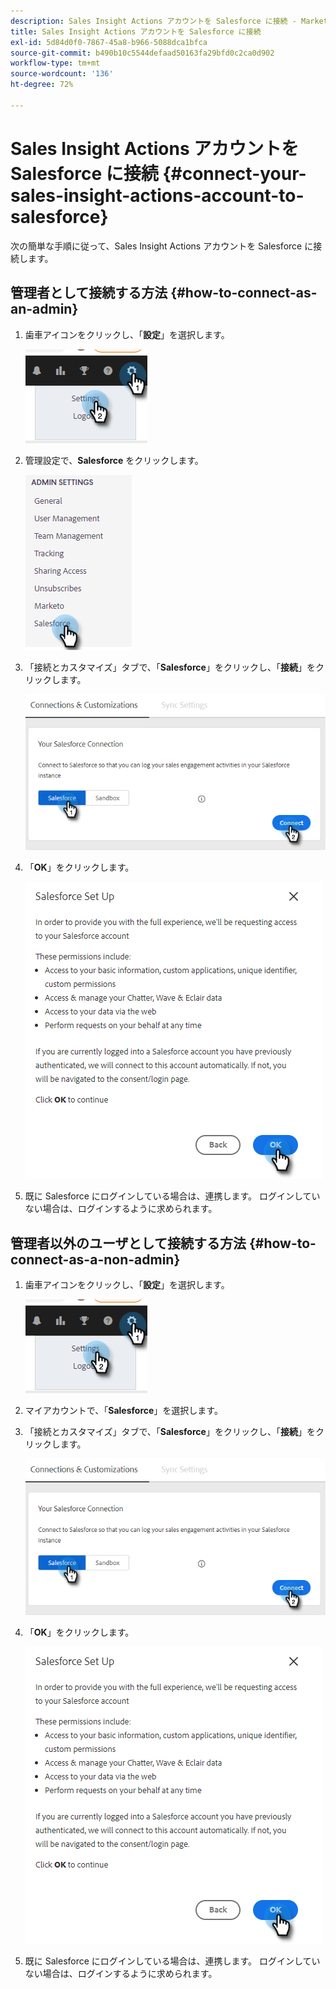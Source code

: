 ```yaml
---
description: Sales Insight Actions アカウントを Salesforce に接続 - Marketo ドキュメント - 製品ドキュメント
title: Sales Insight Actions アカウントを Salesforce に接続
exl-id: 5d84d0f0-7867-45a8-b966-5088dca1bfca
source-git-commit: b490b10c5544defaad50163fa29bfd0c2ca0d902
workflow-type: tm+mt
source-wordcount: '136'
ht-degree: 72%

---
```


# Sales Insight Actions アカウントを Salesforce に接続 {#connect-your-sales-insight-actions-account-to-salesforce}

次の簡単な手順に従って、Sales Insight Actions アカウントを Salesforce に接続します。

## 管理者として接続する方法 {#how-to-connect-as-an-admin}

1. 歯車アイコンをクリックし、「**設定**」を選択します。

   ![](assets/connect-your-marketo-sales-account-to-salesforce-1.png)

1. 管理設定で、**Salesforce** をクリックします。

   ![](assets/connect-your-marketo-sales-account-to-salesforce-2.png)

1. 「接続とカスタマイズ」タブで、「**Salesforce**」をクリックし、「**接続**」をクリックします。

   ![](assets/connect-your-marketo-sales-account-to-salesforce-3.png)

1. 「**OK**」をクリックします。

   ![](assets/connect-your-marketo-sales-account-to-salesforce-4.png)

1. 既に Salesforce にログインしている場合は、連携します。 ログインしていない場合は、ログインするように求められます。

## 管理者以外のユーザとして接続する方法 {#how-to-connect-as-a-non-admin}

1. 歯車アイコンをクリックし、「**設定**」を選択します。

   ![](assets/connect-your-marketo-sales-account-to-salesforce-5.png)

1. マイアカウントで、「**Salesforce**」を選択します。

1. 「接続とカスタマイズ」タブで、「**Salesforce**」をクリックし、「**接続**」をクリックします。

   ![](assets/connect-your-marketo-sales-account-to-salesforce-7.png)

1. 「**OK**」をクリックします。

   ![](assets/connect-your-marketo-sales-account-to-salesforce-8.png)

1. 既に Salesforce にログインしている場合は、連携します。 ログインしていない場合は、ログインするように求められます。
